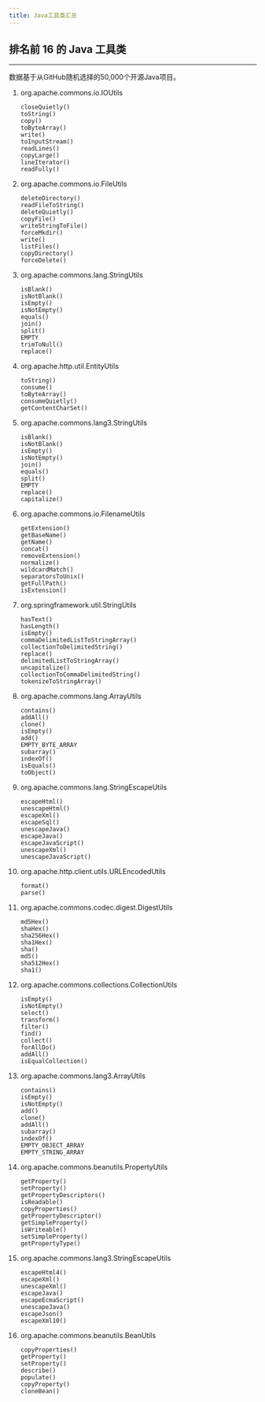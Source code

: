 ```yaml
---
title: Java工具类汇总
---
```


## 排名前 16 的 Java 工具类

------

数据基于从GitHub随机选择的50,000个开源Java项目。

1. org.apache.commons.io.IOUtils

   ```
   closeQuietly()  
   toString()  
   copy()  
   toByteArray()  
   write()  
   toInputStream()  
   readLines()  
   copyLarge()  
   lineIterator()  
   readFully()  
   ```
   
<!-- more -->

2. org.apache.commons.io.FileUtils

   ```
   deleteDirectory()  
   readFileToString()  
   deleteQuietly()  
   copyFile()  
   writeStringToFile()  
   forceMkdir()  
   write()  
   listFiles()  
   copyDirectory()  
   forceDelete()  
   ```

   

3. org.apache.commons.lang.StringUtils

   ```
   isBlank()  
   isNotBlank()  
   isEmpty()  
   isNotEmpty()  
   equals()  
   join()  
   split()  
   EMPTY  
   trimToNull()  
   replace()  
   ```

   

4. org.apache.http.util.EntityUtils

   ```
   toString()  
   consume()  
   toByteArray()  
   consumeQuietly()  
   getContentCharSet() 
   ```

   

5. org.apache.commons.lang3.StringUtils

   ```
   isBlank()  
   isNotBlank()  
   isEmpty()  
   isNotEmpty()  
   join()  
   equals()  
   split()  
   EMPTY  
   replace()  
   capitalize()  
   ```

   

6. org.apache.commons.io.FilenameUtils

   ```
   getExtension()  
   getBaseName()  
   getName()  
   concat()  
   removeExtension()  
   normalize()  
   wildcardMatch()  
   separatorsToUnix()  
   getFullPath()  
   isExtension() 
   ```

   

7. org.springframework.util.StringUtils

   ```
   hasText()  
   hasLength()  
   isEmpty()  
   commaDelimitedListToStringArray()  
   collectionToDelimitedString()  
   replace()  
   delimitedListToStringArray()  
   uncapitalize()  
   collectionToCommaDelimitedString()  
   tokenizeToStringArray()  
   ```

   

8. org.apache.commons.lang.ArrayUtils

   ```
   contains()  
   addAll()  
   clone()  
   isEmpty()  
   add()  
   EMPTY_BYTE_ARRAY  
   subarray()  
   indexOf()  
   isEquals()  
   toObject() 
   ```

   

9. org.apache.commons.lang.StringEscapeUtils

   ```
   escapeHtml()  
   unescapeHtml()  
   escapeXml()  
   escapeSql()  
   unescapeJava()  
   escapeJava()  
   escapeJavaScript()  
   unescapeXml()  
   unescapeJavaScript()  
   ```

   

10. org.apache.http.client.utils.URLEncodedUtils

    ```
    format()  
    parse()  
    ```

    

11. org.apache.commons.codec.digest.DigestUtils

    ```
    md5Hex()  
    shaHex()  
    sha256Hex()  
    sha1Hex()  
    sha()  
    md5()  
    sha512Hex()  
    sha1()  
    ```

    

12. org.apache.commons.collections.CollectionUtils

    ```
    isEmpty()  
    isNotEmpty()  
    select()  
    transform()  
    filter()  
    find()  
    collect()  
    forAllDo()  
    addAll()  
    isEqualCollection() 
    ```

    

13. org.apache.commons.lang3.ArrayUtils

    ```
    contains()  
    isEmpty()  
    isNotEmpty()  
    add()  
    clone()  
    addAll()  
    subarray()  
    indexOf()  
    EMPTY_OBJECT_ARRAY  
    EMPTY_STRING_ARRAY  
    ```

    

14. org.apache.commons.beanutils.PropertyUtils

    ```
    getProperty()  
    setProperty()  
    getPropertyDescriptors()  
    isReadable()  
    copyProperties()  
    getPropertyDescriptor()  
    getSimpleProperty()  
    isWriteable()  
    setSimpleProperty()  
    getPropertyType()  
    ```

    

15. org.apache.commons.lang3.StringEscapeUtils

    ```
    escapeHtml4()  
    escapeXml()  
    unescapeXml()  
    escapeJava()  
    escapeEcmaScript()  
    unescapeJava()  
    escapeJson()  
    escapeXml10()  
    ```

    

16. org.apache.commons.beanutils.BeanUtils

    ```
    copyProperties()  
    getProperty()  
    setProperty()  
    describe()  
    populate()  
    copyProperty()  
    cloneBean() 
    ```

    

